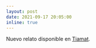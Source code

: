 ```yaml
---
layout: post
date: 2021-09-17 20:05:00
inline: true
---
```


Nuevo relato disponible en [Tiamat](https://lcapitanache.github.io/).
